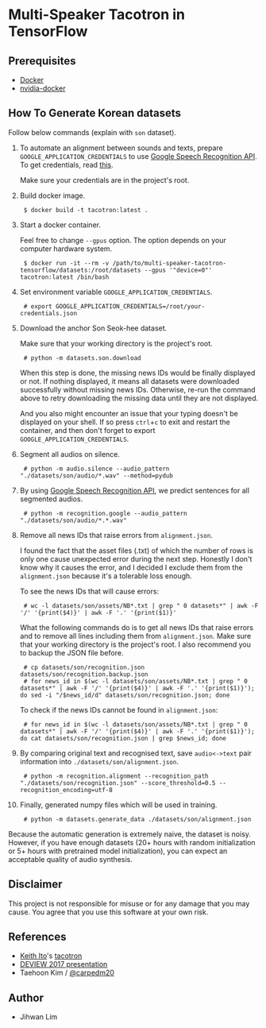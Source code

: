 # Multi-Speaker Tacotron in TensorFlow


## Prerequisites

- [Docker](https://docs.docker.com/install/)
- [nvidia-docker](https://github.com/NVIDIA/nvidia-docker)


## How To Generate Korean datasets

Follow below commands (explain with `son` dataset).

1. To automate an alignment between sounds and texts, prepare `GOOGLE_APPLICATION_CREDENTIALS` to use [Google Speech Recognition API](https://cloud.google.com/speech/). To get credentials, read [this](https://developers.google.com/identity/protocols/application-default-credentials).

    Make sure your credentials are in the project's root.

2. Build docker image.

        $ docker build -t tacotron:latest .

3. Start a docker container.

    Feel free to change `--gpus` option. The option depends on your computer hardware system.

        $ docker run -it --rm -v /path/to/multi-speaker-tacotron-tensorflow/datasets:/root/datasets --gpus '"device=0"' tacotron:latest /bin/bash

4. Set environment variable `GOOGLE_APPLICATION_CREDENTIALS`.

        # export GOOGLE_APPLICATION_CREDENTIALS=/root/your-credentials.json

5. Download the anchor Son Seok-hee dataset.

    Make sure that your working directory is the project's root.

        # python -m datasets.son.download

    When this step is done, the missing news IDs would be finally displayed or not. If nothing displayed, it means all datasets were downloaded successfully without missing news IDs. Otherwise, re-run the command above to retry downloading the missing data until they are not displayed.

    And you also might encounter an issue that your typing doesn't be displayed on your shell. If so press `ctrl`+`c` to exit and restart the container, and then don't forget to export `GOOGLE_APPLICATION_CREDENTIALS`.

6. Segment all audios on silence.

        # python -m audio.silence --audio_pattern "./datasets/son/audio/*.wav" --method=pydub

7. By using [Google Speech Recognition API](https://cloud.google.com/speech/), we predict sentences for all segmented audios.

        # python -m recognition.google --audio_pattern "./datasets/son/audio/*.*.wav"

8. Remove all news IDs that raise errors from `alignment.json`.

    I found the fact that the asset files (.txt) of which the number of rows is only one cause unexpected error during the next step. Honestly I don't know why it causes the error, and I decided I exclude them from the `alignment.json` because it's a tolerable loss enough.

    To see the news IDs that will cause errors:

        # wc -l datasets/son/assets/NB*.txt | grep " 0 datasets*" | awk -F '/' '{print($4)}' | awk -F '.' '{print($1)}'

    What the following commands do is to get all news IDs that raise errors and to remove all lines including them from `alignment.json`. Make sure that your working directory is the project's root. I also recommend you to backup the JSON file before.

        # cp datasets/son/recognition.json datasets/son/recognition.backup.json
        # for news_id in $(wc -l datasets/son/assets/NB*.txt | grep " 0 datasets*" | awk -F '/' '{print($4)}' | awk -F '.' '{print($1)}'); do sed -i "/$news_id/d" datasets/son/recognition.json; done

    To check if the news IDs cannot be found in `alignment.json`:

        # for news_id in $(wc -l datasets/son/assets/NB*.txt | grep " 0 datasets*" | awk -F '/' '{print($4)}' | awk -F '.' '{print($1)}'); do cat datasets/son/recognition.json | grep $news_id; done

8. By comparing original text and recognised text, save `audio<->text` pair information into `./datasets/son/alignment.json`.

        # python -m recognition.alignment --recognition_path "./datasets/son/recognition.json" --score_threshold=0.5 --recognition_encoding=utf-8

9. Finally, generated numpy files which will be used in training.

        # python -m datasets.generate_data ./datasets/son/alignment.json

Because the automatic generation is extremely naive, the dataset is noisy. However, if you have enough datasets (20+ hours with random initialization or 5+ hours with pretrained model initialization), you can expect an acceptable quality of audio synthesis.


## Disclaimer

This project is not responsible for misuse or for any damage that you may cause. You agree that you use this software at your own risk.


## References

- [Keith Ito](https://github.com/keithito)'s [tacotron](https://github.com/keithito/tacotron)
- [DEVIEW 2017 presentation](https://www.slideshare.net/carpedm20/deview-2017-80824162)
- Taehoon Kim / [@carpedm20](http://carpedm20.github.io/)


## Author

- Jihwan Lim
